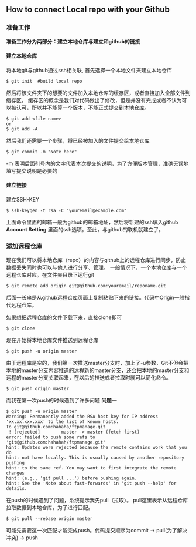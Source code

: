 ## How to connect Local repo with your Github

### 准备工作
**准备工作分为两部分：建立本地仓库与建立和github的链接**
#### 建立本地仓库
将本地git与github通过ssh相关联, 首先选择一个本地文件夹建立本地仓库
```git
$ git init  #build local repo
```

然后将该文件夹下的想要的文件加入本地仓库的缓存区，或者直接加入全部文件到缓存区。
缓存区的概念是我们对代码做出了修改，但是并没有完成或者不认为可以被认可，所以并不能算一个版本，不能正式提交到本地仓库。
```git
$ git add <file name>
or
$ git add -A
```

然后我们还需要一个步骤，将已经被加入的文件提交给本地仓库
```git
$ git commit -m "Note here"
```
-m 表明后面引号内的文字代表本次提交的说明，为了方便版本管理，准确无误地填写提交说明是必要的

#### 建立链接
建立SSH-KEY
```git
$ ssh-keygen -t rsa -C "youremail@example.com"
```
上面命令里面的邮箱一般为github的邮箱地址，然后将新建的ssh填入github **Account Setting** 里面的ssh选项。至此，与github的联机就建立了。

### 添加远程仓库
现在我们可以将本地仓库（repo）的内容与github上的远程仓库进行同步，防止数据丢失同时也可以与他人进行分享、管理。
一般情况下，一个本地仓库与一个远程仓库对应。在文件夹目录下运行git
```git
$ git remote add origin git@github.com:youremail/reponame.git
```
后面一长串是从github远程仓库页面上复制粘贴下来的链接。代码中Origin一般指代远程仓库。

如果想把远程仓库的文件下载下来，直接clone即可
```git
$ git clone
```

现在开始将本地仓库文件推送到远程仓库
```git
$ git push -u origin master
```
由于远程库是空的，我们第一次推送master分支时，加上了-u参数，Git不但会把本地的master分支内容推送的远程新的master分支，还会把本地的master分支和远程的master分支关联起来，在以后的推送或者拉取时就可以简化命令。
```git
$ git push origin master
```

而我在第一次push的时候遇到了许多问题
**问题一**
```git
$ git push -u origin master
Warning: Permanently added the RSA host key for IP address 'xx.xx.xxx.xxx' to the list of known hosts.
To git@github.com:hahaha/ftpmanage.git
 ! [rejected]        master -> master (fetch first)
error: failed to push some refs to 'git@github.com:hahahah/ftpmanage.git'
hint: Updates were rejected because the remote contains work that you do
hint: not have locally. This is usually caused by another repository pushing
hint: to the same ref. You may want to first integrate the remote changes
hint: (e.g., 'git pull ...') before pushing again.
hint: See the 'Note about fast-forwards' in 'git push --help' for details.
```
在push的时候遇到了问题，系统提示我先pull（拉取）。
pull这里表示从远程仓库拉取数据到本地仓库，为了进行匹配。
```git
$ git pull --rebase origin master
```

可能先需要这一次匹配才能完成push。代码提交顺序为commit -> pull(为了解决冲突) -> push





